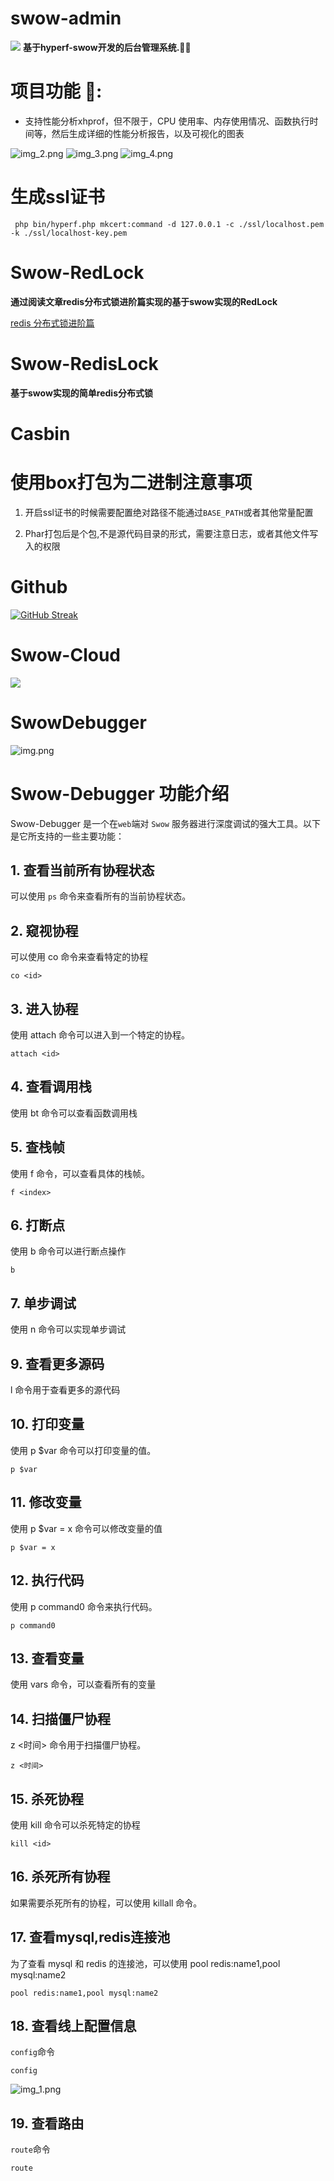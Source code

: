 
# swow-admin
![](resource/swow-admin.png)
**基于hyperf-swow开发的后台管理系统.🚀🐰**

# 项目功能 🔨:
- 支持性能分析xhprof，但不限于，CPU 使用率、内存使用情况、函数执行时间等，然后生成详细的性能分析报告，以及可视化的图表

![img_2.png](resource/img_2.png)
![img_3.png](resource/img_3.png)
![img_4.png](resource/img_4.png)
# 生成ssl证书

```shell
 php bin/hyperf.php mkcert:command -d 127.0.0.1 -c ./ssl/localhost.pem -k ./ssl/localhost-key.pem

```

# Swow-RedLock

**通过阅读文章redis分布式锁进阶篇实现的基于swow实现的RedLock**

[redis 分布式锁进阶篇](https://mp.weixin.qq.com/s/3zuATaua6avMuGPjYEDUdQ)

# Swow-RedisLock

**基于swow实现的简单redis分布式锁**

# Casbin

# 使用box打包为二进制注意事项

1. 开启ssl证书的时候需要配置绝对路径不能通过`BASE_PATH`或者其他常量配置

2. Phar打包后是个包,不是源代码目录的形式，需要注意日志，或者其他文件写入的权限

# Github
[![GitHub Streak](https://streak-stats.demolab.com?user=AuroraYolo&theme=transparent)](https://git.io/streak-stats)

# Swow-Cloud
![](resource/swow-cloud.png)

# SwowDebugger
![img.png](img.png)

# Swow-Debugger 功能介绍

Swow-Debugger 是一个在`web`端对 `Swow` 服务器进行深度调试的强大工具。以下是它所支持的一些主要功能：

## 1. 查看当前所有协程状态

可以使用 `ps` 命令来查看所有的当前协程状态。

## 2. 窥视协程

可以使用 co <id> 命令来查看特定的协程
```shell
co <id>
```

## 3. 进入协程
使用 attach <id> 命令可以进入到一个特定的协程。

```shell
attach <id>
```

## 4. 查看调用栈
使用 bt 命令可以查看函数调用栈

## 5. 查栈帧
使用 f <index> 命令，可以查看具体的栈帧。
```shell
f <index>
```
## 6. 打断点
使用 b 命令可以进行断点操作
```shell
b
```
## 7. 单步调试
使用 n 命令可以实现单步调试

## 9. 查看更多源码
l 命令用于查看更多的源代码

## 10. 打印变量
使用 p $var 命令可以打印变量的值。
```shell
p $var
```

## 11. 修改变量
使用 p $var = x 命令可以修改变量的值
```shell
p $var = x
```

## 12. 执行代码
使用 p command0 命令来执行代码。
```shell
p command0
```

## 13. 查看变量
使用 vars 命令，可以查看所有的变量

## 14. 扫描僵尸协程
z <时间> 命令用于扫描僵尸协程。
```shell
z <时间>
```

## 15. 杀死协程
使用 kill <id> 命令可以杀死特定的协程
```shell
kill <id>
```

## 16. 杀死所有协程
如果需要杀死所有的协程，可以使用 killall 命令。

## 17. 查看mysql,redis连接池
为了查看 mysql 和 redis 的连接池，可以使用 pool redis:name1,pool mysql:name2 
```shell
pool redis:name1,pool mysql:name2
```

## 18. 查看线上配置信息
`config`命令
```
config
```
![img_1.png](img_1.png)

## 19. 查看路由
`route`命令
```
route
```




